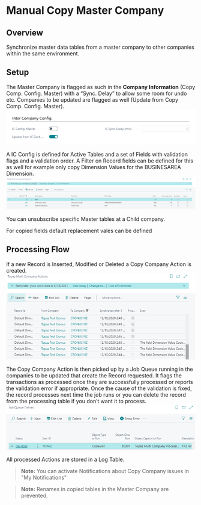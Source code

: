 # Manual Copy Master Company

## Overview

Synchronize master data tables from a master company to other companies within the same environment.

## Setup

The Master Company is flagged as such in the __Company Information__ (Copy Comp. Config. Master) with a “Sync. Delay” to allow some room for undo etc.
Companies to be updated are flagged as well (Update from Copy Comp. Config. Master).
![Setup Company Information](img/setup.01-c6da6db8-e231-4183-a19c-57aa50c0039f.PNG)

A IC Config is defined for Active Tables and a set of Fields with validation flags and a validation order.
A Filter on Record fields can be defined for this as well for example only copy Dimension Values for the BUSINESAREA Dimension.
![Setup Copy Company](img/setup.02-55c991bf-ce57-4f79-bb79-acc4be6b14ec.PNG)

You can unsubscribe specific Master tables at a Child company.

For copied fields default replacement vales can be defined

## Processing Flow

If a new Record is Inserted, Modified or Deleted a Copy Company Action is created.
![Copy Company Actions](img/actions.01-92e0c324-84f1-4741-b329-0f1f26159d4c.PNG)

The Copy Company Action is then picked up by a Job Queue running in the companies to be updated that create the Record requested.
It flags the transactions as processed once they are successfully processed or reports the validation error if appropriate.
Once the cause of the validation is fixed, the record processes next time the job runs or you can delete the record from the processing table if you don’t want it to process.
![Copy Company Job Queue](img/jobqueue.01-3026aa13-f268-4127-8283-0e984b90c317.PNG)

All processed Actions are stored in a Log Table.

> __Note:__ You can activate Notifications about Copy Company issues in "My Notifications"

> __Note:__ Renames in copied tables in the Master Company are prevented.

